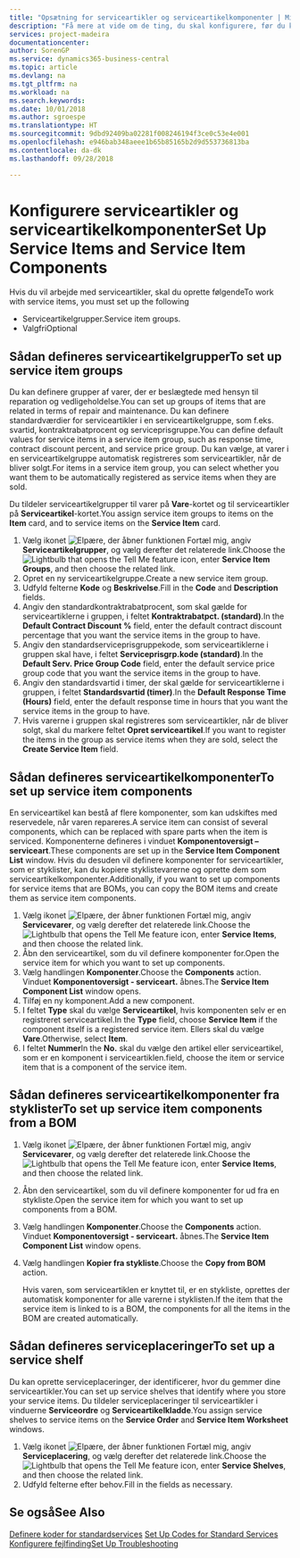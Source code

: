 ```yaml
---
title: "Opsætning for serviceartikler og serviceartikelkomponenter | Microsoft Docs"
description: "Få mere at vide om de ting, du skal konfigurere, før du kan bruge serviceartikler, herunder standardværdier som f.eks. svartid, kontraktrabatprocent og serviceprisgruppe."
services: project-madeira
documentationcenter: 
author: SorenGP
ms.service: dynamics365-business-central
ms.topic: article
ms.devlang: na
ms.tgt_pltfrm: na
ms.workload: na
ms.search.keywords: 
ms.date: 10/01/2018
ms.author: sgroespe
ms.translationtype: HT
ms.sourcegitcommit: 9dbd92409ba02281f008246194f3ce0c53e4e001
ms.openlocfilehash: e946bab348aeee1b65b85165b2d9d553736813ba
ms.contentlocale: da-dk
ms.lasthandoff: 09/28/2018

---
```

# <a name="set-up-service-items-and-service-item-components"></a><span data-ttu-id="77928-103">Konfigurere serviceartikler og serviceartikelkomponenter</span><span class="sxs-lookup"><span data-stu-id="77928-103">Set Up Service Items and Service Item Components</span></span>
<span data-ttu-id="77928-104">Hvis du vil arbejde med serviceartikler, skal du oprette følgende</span><span class="sxs-lookup"><span data-stu-id="77928-104">To work with service items, you must set up the following</span></span>

* <span data-ttu-id="77928-105">Serviceartikelgrupper.</span><span class="sxs-lookup"><span data-stu-id="77928-105">Service item groups.</span></span>
* <span data-ttu-id="77928-106">Valgfri</span><span class="sxs-lookup"><span data-stu-id="77928-106">Optional</span></span>

## <a name="to-set-up-service-item-groups"></a><span data-ttu-id="77928-107">Sådan defineres serviceartikelgrupper</span><span class="sxs-lookup"><span data-stu-id="77928-107">To set up service item groups</span></span>
<span data-ttu-id="77928-108">Du kan definere grupper af varer, der er beslægtede med hensyn til reparation og vedligeholdelse.</span><span class="sxs-lookup"><span data-stu-id="77928-108">You can set up groups of items that are related in terms of repair and maintenance.</span></span> <span data-ttu-id="77928-109">Du kan definere standardværdier for serviceartikler i en serviceartikelgruppe, som f.eks. svartid, kontraktrabatprocent og serviceprisgruppe.</span><span class="sxs-lookup"><span data-stu-id="77928-109">You can define default values for service items in a service item group, such as response time, contract discount percent, and service price group.</span></span> <span data-ttu-id="77928-110">Du kan vælge, at varer i en serviceartikelgruppe automatisk registreres som serviceartikler, når de bliver solgt.</span><span class="sxs-lookup"><span data-stu-id="77928-110">For items in a service item group, you can select whether you want them to be automatically registered as service items when they are sold.</span></span>  

<span data-ttu-id="77928-111">Du tildeler serviceartikelgrupper til varer på **Vare**-kortet og til serviceartikler på **Serviceartikel**-kortet.</span><span class="sxs-lookup"><span data-stu-id="77928-111">You assign service item groups to items on the **Item** card, and to service items on the **Service Item** card.</span></span>  

1. <span data-ttu-id="77928-112">Vælg ikonet ![Elpære, der åbner funktionen Fortæl mig](media/ui-search/search_small.png "Fortæl mig, hvad du vil foretage dig"), angiv **Serviceartikelgrupper**, og vælg derefter det relaterede link.</span><span class="sxs-lookup"><span data-stu-id="77928-112">Choose the ![Lightbulb that opens the Tell Me feature](media/ui-search/search_small.png "Tell me what you want to do") icon, enter **Service Item Groups**, and then choose the related link.</span></span>  
2. <span data-ttu-id="77928-113">Opret en ny serviceartikelgruppe.</span><span class="sxs-lookup"><span data-stu-id="77928-113">Create a new service item group.</span></span>  
3. <span data-ttu-id="77928-114">Udfyld felterne **Kode** og **Beskrivelse**.</span><span class="sxs-lookup"><span data-stu-id="77928-114">Fill in the **Code** and **Description** fields.</span></span>  
4. <span data-ttu-id="77928-115">Angiv den standardkontraktrabatprocent, som skal gælde for serviceartiklerne i gruppen, i feltet **Kontraktrabatpct. (standard)**.</span><span class="sxs-lookup"><span data-stu-id="77928-115">In the **Default Contract Discount %** field, enter the default contract discount percentage that you want the service items in the group to have.</span></span>  
5. <span data-ttu-id="77928-116">Angiv den standardserviceprisgruppekode, som serviceartiklerne i gruppen skal have, i feltet **Serviceprisgrp.kode (standard)**.</span><span class="sxs-lookup"><span data-stu-id="77928-116">In the **Default Serv. Price Group Code** field, enter the default service price group code that you want the service items in the group to have.</span></span>  
6. <span data-ttu-id="77928-117">Angiv den standardsvartid i timer, der skal gælde for serviceartiklerne i gruppen, i feltet **Standardsvartid (timer)**.</span><span class="sxs-lookup"><span data-stu-id="77928-117">In the **Default Response Time (Hours)** field, enter the default response time in hours that you want the service items in the group to have.</span></span>  
7. <span data-ttu-id="77928-118">Hvis varerne i gruppen skal registreres som serviceartikler, når de bliver solgt, skal du markere feltet **Opret serviceartikel**.</span><span class="sxs-lookup"><span data-stu-id="77928-118">If you want to register the items in the group as service items when they are sold, select the **Create Service Item** field.</span></span>  

## <a name="to-set-up-service-item-components"></a><span data-ttu-id="77928-119">Sådan defineres serviceartikelkomponenter</span><span class="sxs-lookup"><span data-stu-id="77928-119">To set up service item components</span></span>
<span data-ttu-id="77928-120">En serviceartikel kan bestå af flere komponenter, som kan udskiftes med reservedele, når varen repareres.</span><span class="sxs-lookup"><span data-stu-id="77928-120">A service item can consist of several components, which can be replaced with spare parts when the item is serviced.</span></span> <span data-ttu-id="77928-121">Komponenterne defineres i vinduet **Komponentoversigt – serviceart**.</span><span class="sxs-lookup"><span data-stu-id="77928-121">These components are set up in the **Service Item Component List** window.</span></span> <span data-ttu-id="77928-122">Hvis du desuden vil definere komponenter for serviceartikler, som er styklister, kan du kopiere styklistevarerne og oprette dem som serviceartikelkomponenter.</span><span class="sxs-lookup"><span data-stu-id="77928-122">Additionally, if you want to set up components for service items that are BOMs, you can copy the BOM items and create them as service item components.</span></span>

1. <span data-ttu-id="77928-123">Vælg ikonet ![Elpære, der åbner funktionen Fortæl mig](media/ui-search/search_small.png "Fortæl mig, hvad du vil foretage dig"), angiv **Servicevarer**, og vælg derefter det relaterede link.</span><span class="sxs-lookup"><span data-stu-id="77928-123">Choose the ![Lightbulb that opens the Tell Me feature](media/ui-search/search_small.png "Tell me what you want to do") icon, enter **Service Items**, and then choose the related link.</span></span>
2. <span data-ttu-id="77928-124">Åbn den serviceartikel, som du vil definere komponenter for.</span><span class="sxs-lookup"><span data-stu-id="77928-124">Open the service item for which you want to set up components.</span></span>  
3. <span data-ttu-id="77928-125">Vælg handlingen **Komponenter**.</span><span class="sxs-lookup"><span data-stu-id="77928-125">Choose the **Components** action.</span></span> <span data-ttu-id="77928-126">Vinduet **Komponentoversigt - serviceart.** åbnes.</span><span class="sxs-lookup"><span data-stu-id="77928-126">The **Service Item Component List** window opens.</span></span>  
4. <span data-ttu-id="77928-127">Tilføj en ny komponent.</span><span class="sxs-lookup"><span data-stu-id="77928-127">Add a new component.</span></span>  
5. <span data-ttu-id="77928-128">I feltet **Type** skal du vælge **Serviceartikel**, hvis komponenten selv er en registreret serviceartikel.</span><span class="sxs-lookup"><span data-stu-id="77928-128">In the **Type** field, choose **Service Item** if the component itself is a registered service item.</span></span> <span data-ttu-id="77928-129">Ellers skal du vælge **Vare**.</span><span class="sxs-lookup"><span data-stu-id="77928-129">Otherwise, select **Item**.</span></span>  
6. <span data-ttu-id="77928-130">I feltet **Nummer**</span><span class="sxs-lookup"><span data-stu-id="77928-130">In the **No.**</span></span> <span data-ttu-id="77928-131">skal du vælge den artikel eller serviceartikel, som er en komponent i serviceartiklen.</span><span class="sxs-lookup"><span data-stu-id="77928-131">field, choose the item or service item that is a component of the service item.</span></span>  

## <a name="to-set-up-service-item-components-from-a-bom"></a><span data-ttu-id="77928-132">Sådan defineres serviceartikelkomponenter fra styklister</span><span class="sxs-lookup"><span data-stu-id="77928-132">To set up service item components from a BOM</span></span>
1.  <span data-ttu-id="77928-133">Vælg ikonet ![Elpære, der åbner funktionen Fortæl mig](media/ui-search/search_small.png "Fortæl mig, hvad du vil foretage dig"), angiv **Servicevarer**, og vælg derefter det relaterede link.</span><span class="sxs-lookup"><span data-stu-id="77928-133">Choose the ![Lightbulb that opens the Tell Me feature](media/ui-search/search_small.png "Tell me what you want to do") icon, enter **Service Items**, and then choose the related link.</span></span>  
2. <span data-ttu-id="77928-134">Åbn den serviceartikel, som du vil definere komponenter for ud fra en stykliste.</span><span class="sxs-lookup"><span data-stu-id="77928-134">Open the service item for which you want to set up components from a BOM.</span></span>  
3. <span data-ttu-id="77928-135">Vælg handlingen **Komponenter**.</span><span class="sxs-lookup"><span data-stu-id="77928-135">Choose the **Components** action.</span></span> <span data-ttu-id="77928-136">Vinduet **Komponentoversigt - serviceart.** åbnes.</span><span class="sxs-lookup"><span data-stu-id="77928-136">The **Service Item Component List** window opens.</span></span>  
4. <span data-ttu-id="77928-137">Vælg handlingen **Kopier fra stykliste**.</span><span class="sxs-lookup"><span data-stu-id="77928-137">Choose the **Copy from BOM** action.</span></span>  

    <span data-ttu-id="77928-138">Hvis varen, som serviceartiklen er knyttet til, er en stykliste, oprettes der automatisk komponenter for alle varerne i styklisten.</span><span class="sxs-lookup"><span data-stu-id="77928-138">If the item that the service item is linked to is a BOM, the components for all the items in the BOM are created automatically.</span></span>  

## <a name="to-set-up-a-service-shelf"></a><span data-ttu-id="77928-139">Sådan defineres serviceplaceringer</span><span class="sxs-lookup"><span data-stu-id="77928-139">To set up a service shelf</span></span>
<span data-ttu-id="77928-140">Du kan oprette serviceplaceringer, der identificerer, hvor du gemmer dine serviceartikler.</span><span class="sxs-lookup"><span data-stu-id="77928-140">You can set up service shelves that identify where you store your service items.</span></span> <span data-ttu-id="77928-141">Du tildeler serviceplaceringer til serviceartikler i vinduerne **Serviceordre** og **Serviceartikelkladde**.</span><span class="sxs-lookup"><span data-stu-id="77928-141">You assign service shelves to service items on the **Service Order** and **Service Item Worksheet** windows.</span></span>  

1. <span data-ttu-id="77928-142">Vælg ikonet ![Elpære, der åbner funktionen Fortæl mig](media/ui-search/search_small.png "Fortæl mig, hvad du vil foretage dig"), angiv **Serviceplacering**, og vælg derefter det relaterede link.</span><span class="sxs-lookup"><span data-stu-id="77928-142">Choose the ![Lightbulb that opens the Tell Me feature](media/ui-search/search_small.png "Tell me what you want to do") icon, enter **Service Shelves**, and then choose the related link.</span></span>
2. <span data-ttu-id="77928-143">Udfyld felterne efter behov.</span><span class="sxs-lookup"><span data-stu-id="77928-143">Fill in the fields as necessary.</span></span>

## <a name="see-also"></a><span data-ttu-id="77928-144">Se også</span><span class="sxs-lookup"><span data-stu-id="77928-144">See Also</span></span>
<span data-ttu-id="77928-145">[Definere koder for standardservices](service-how-setup-service-coding.md) </span><span class="sxs-lookup"><span data-stu-id="77928-145">[Set Up Codes for Standard Services](service-how-setup-service-coding.md) </span></span>  
[<span data-ttu-id="77928-146">Konfigurere fejlfinding</span><span class="sxs-lookup"><span data-stu-id="77928-146">Set Up Troubleshooting</span></span>](service-how-setup-troubleshooting.md)

